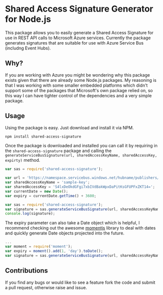 # Shared Access Signature Generator for Node.js

This package allows you to easily generate a Shared Access Signature for use in REST API calls to Microsoft Azure services. Currently the package generates signatures that are suitable for use with Azure Service Bus (includng Event Hubs).

## Why?

If you are working with Azure you might be wondering why this package exists given that there are already some Node.js packages. My reasoning is that I was working with some smaller embedded platforms which didn't support some of the packages that Microsoft's own package relied on, so this way I can have tighter control of the dependencies and a very simple package.

## Usage

Using the package is easy. Just download and install it via NPM.

```sh
npm install shared-access-signature
```

Once the package is downloaded and installed you can call it by requiring in the ```shared-access-signature``` package and calling the ```generateServiceBusSignature(url, sharedAccessKeyName, sharedAccessKey, expirty)``` method.

```js
var sas = require('shared-access-signature');

var url = 'https://namespace.servicebus.windows.net/hubname/publishers/devicename/messages';
var sharedAccessKeyName = 'sample-key';
var sharedAccessKey = 'S4lxDeOkdGFgi7xbIVdBakWpxDaPitKsGFUPFxZKT14=';
var currentDate = new Date();
var expiry = currentDate.getTime() + 3600;

var sas = require('shared-access-signature');
var signature = sas.generateServiceBusSignature(url, sharedAccessKeyName, sharedAccessKey, expiry);
console.log(signature);
```

The expiry parameter can also take a Date object which is helpful, I recommend checking out the awesome [momentjs](http://momentjs.com/) library to deal with dates and quickly generate Date objects projected into the future.

```js
...
var moment = require('moment');
var expiry = moment().add(1, 'day').toDate();
var signature = sas.generateServiceBusSignature(url, sharedAccessKeyName, sharedAccessKey, expiry);
```

## Contributions
If you find any bugs or would like to see a feature fork the code and submit a pull request, otherwise raise and issue.
